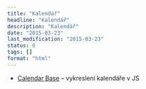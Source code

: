 ```yaml
---
title: "Kalendář"
headline: "Kalendář"
description: "Kalendář"
date: "2015-03-23"
last_modification: "2015-03-23"
status: 0
tags: []
format: "html"
---
```


<ul>
  <li><a href="https://github.com/WesleydeSouza/calendar-base">
Calendar Base</a> – vykreslení kalendáře v JS</li>
</ul>